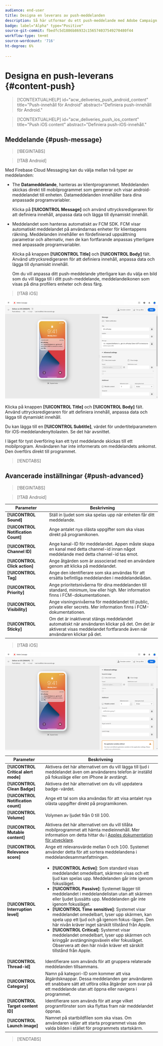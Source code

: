 ```yaml
---
audience: end-user
title: Designa en leverans av push-meddelanden
description: Så här utformar du ett push-meddelande med Adobe Campaign Web
badge: label="Alpha" type="Positive"
source-git-commit: fbedfc5d1886b86932c156574037549270480f44
workflow-type: tm+mt
source-wordcount: '716'
ht-degree: 6%

---
```


# Designa en push-leverans {#content-push}

>[!CONTEXTUALHELP]
>id="acw_deliveries_push_android_content"
>title="Push-innehåll för Android"
>abstract="Definiera push-innehåll för Android."

>[!CONTEXTUALHELP]
>id="acw_deliveries_push_ios_content"
>title="Push iOS content"
>abstract="Definiera push-iOS-innehåll."

## Meddelande {#push-message}

>[!BEGINTABS]

>[!TAB Android]

Med Firebase Cloud Messaging kan du välja mellan två typer av meddelanden:

* The **Datameddelande**, hanteras av klientprogrammet. Meddelanden skickas direkt till mobilprogrammet som genererar och visar android-meddelandet till enheten. Datameddelanden innehåller bara dina anpassade programvariabler.

   Klicka på **[!UICONTROL Message]** och använd uttrycksredigeraren för att definiera innehåll, anpassa data och lägga till dynamiskt innehåll.

* Meddelandet som hanteras automatiskt av FCM SDK. FCM visar automatiskt meddelandet på användarnas enheter för klientappens räkning. Meddelanden innehåller en fördefinierad uppsättning parametrar och alternativ, men de kan fortfarande anpassas ytterligare med anpassade programvariabler.

   Klicka på knappen **[!UICONTROL Title]** och **[!UICONTROL Body]** fält. Använd uttrycksredigeraren för att definiera innehåll, anpassa data och lägga till dynamiskt innehåll.

   Om du vill anpassa ditt push-meddelande ytterligare kan du välja en bild som du vill lägga till i ditt push-meddelande, meddelandeikonen som visas på dina profilers enheter och dess färg.

>[!TAB iOS]

![](assets/push_content_1.png)

Klicka på knappen **[!UICONTROL Title]** och **[!UICONTROL Body]** fält. Använd uttrycksredigeraren för att definiera innehåll, anpassa data och lägga till dynamiskt innehåll.

Du kan lägga till en **[!UICONTROL Subtitle]**, värdet för undertitelparametern för iOS-meddelandenyttolasten. Se det här avsnittet.

I läget för tyst överföring kan ett tyst meddelande skickas till ett mobilprogram. Användaren har inte informerats om meddelandets ankomst. Den överförs direkt till programmet.

>[!ENDTABS]

## Avancerade inställningar {#push-advanced}

>[!BEGINTABS]

>[!TAB Android]

| Parameter | Beskrivning |
|---------|---------|
| **[!UICONTROL Sound]** | Ställ in ljudet som ska spelas upp när enheten får ditt meddelande. |
| **[!UICONTROL Notification Count]** | Ange antalet nya olästa uppgifter som ska visas direkt på programikonen. |
| **[!UICONTROL Channel ID]** | Ange kanal-ID för meddelandet. Appen måste skapa en kanal med detta channel-id innan något meddelande med detta channel-id tas emot. |
| **[!UICONTROL Click action]** | Ange åtgärden som är associerad med en användare genom att klicka på meddelandet. |
| **[!UICONTROL Tag]** | Ange den identifierare som ska användas för att ersätta befintliga meddelanden i meddelandelådan. |
| **[!UICONTROL Priority]** | Ange prioritetsnivåerna för dina meddelanden till standard, minimum, low eller high. Mer information finns i FCM-dokumentationen. |
| **[!UICONTROL Visibility]** | Ange visningsnivåerna för meddelandet till public, private eller secrets. Mer information finns i FCM-dokumentationen. |
| **[!UICONTROL Sticky]** | Om det är inaktiverat stängs meddelandet automatiskt när användaren klickar på det. Om det är aktiverat visas meddelandet fortfarande även när användaren klickar på det. |

>[!TAB iOS]

![](assets/push_content_2.png)

| Parameter | Beskrivning |
|---------|---------|
| **[!UICONTROL Critical alert mode]** | Aktivera det här alternativet om du vill lägga till ljud i meddelandet även om användarens telefon är inställd på fokusläge eller om iPhone är avstängt. |
| **[!UICONTROL Clean Badge]** | Aktivera det här alternativet om du vill uppdatera badge-värdet. |
| **[!UICONTROL Notification count]** | Ange ett tal som ska användas för att visa antalet nya olästa uppgifter direkt på programikonen. |
| **[!UICONTROL Volume]** | Volymen av ljudet från 0 till 100. |
| **[!UICONTROL Mutable content]** | Aktivera det här alternativet om du vill tillåta mobilprogrammet att hämta medieinnehåll. Mer information om detta hittar du i [Apples dokumentation för utvecklare](https://developer.apple.com/library/content/documentation/NetworkingInternet/Conceptual/RemoteNotificationsPG/ModifyingNotifications.html). |
| **[!UICONTROL Relevance score]** | Ange ett relevansvärde mellan 0 och 100. Systemet använder detta för att sortera meddelandena i meddelandesammanfattningen. |
| **[!UICONTROL Interruption level]** | <ul> <li>**[!UICONTROL Active]**: Som standard visas meddelandet omedelbart, skärmen visas och ett ljud kan spelas upp. Meddelanden går inte igenom fokusläget.</li><li>**[!UICONTROL Passive]**: Systemet lägger till meddelandet i meddelandelistan utan att skärmen eller ljudet ljussätts upp. Meddelanden går inte igenom fokusläget.</li><li>**[!UICONTROL Time sensitive]**: Systemet visar meddelandet omedelbart, lyser upp skärmen, kan spela upp ett ljud och gå igenom fokus-lägen. Den här nivån kräver inget särskilt tillstånd från Apple.</li> <li>**[!UICONTROL Critical]**: Systemet visar meddelandet omedelbart, lyser upp skärmen och kringgår avstängningsväxeln eller fokusläget. Observera att den här nivån kräver ett särskilt tillstånd från Apple.</ul> |
| **[!UICONTROL Thread-id]** | Identifierare som används för att gruppera relaterade meddelanden tillsammans. |
| **[!UICONTROL Category]** | Namn på kategori-ID som kommer att visa åtgärdsknappar. Dessa meddelanden ger användaren ett snabbare sätt att utföra olika åtgärder som svar på ett meddelande utan att öppna eller navigera i programmet. |
| **[!UICONTROL Target content ID]** | Identifierare som används för att ange vilket programfönster som ska flyttas fram när meddelandet öppnas. |
| **[!UICONTROL Launch image]** | Namnet på startbildfilen som ska visas. Om användaren väljer att starta programmet visas den valda bilden i stället för programmets startskärm. |

>[!ENDTABS]

<!--Sounds must be included in the application and defined when the service is created. Refer to this section.-->



